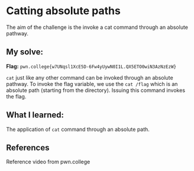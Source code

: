 # Catting absolute paths
The aim of the challenge is the invoke a cat command through an absolute pathway.

## My solve:
**Flag:** `pwn.college{w7UNqsl1XcE5D-6Fw4yUywN0I1L.QX5ETO0wiN3AzNzEzW}`

`cat` just like any other command can be invoked through an absolute pathway. To invoke the flag variable, we use the `cat /flag` which is an absolute path (starting from the directory). 
Issuing this command invokes the flag.

## What I learned:
The application of `cat` command through an absolute path.

## References 
Reference video from pwn.college
